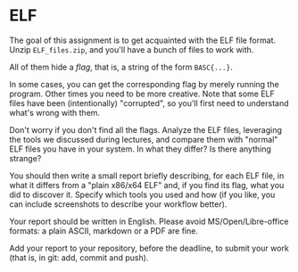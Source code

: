 # ELF
The goal of this assignment is to get acquainted with the ELF file format.
Unzip `ELF_files.zip`, and you'll have a bunch of files to work with.

All of them hide a *flag*, that is, a string of the form `BASC{...}`.

In some cases, you can get the corresponding flag by merely running the program. Other times you need to be more creative. Note that some ELF files have been (intentionally) "corrupted", so you'll first need to understand what's wrong with them.

Don't worry if you don't find all the flags. Analyze the ELF files, leveraging the tools we discussed during lectures, and compare them with "normal" ELF files you have in your system. In what they differ? Is there anything strange?

You should then write a small report briefly describing, for each ELF file, in what it differs from a "plain x86/x64 ELF" and, if you find its flag, what you did to discover it.
Specify which tools you used and how (if you like, you can include screenshots to describe your workflow better).

Your report should be written in English. Please avoid MS/Open/Libre-office formats: a plain ASCII, markdown or a PDF are fine.

Add your report to your repository, before the deadline, to submit your work (that is, in git: add, commit and push).
